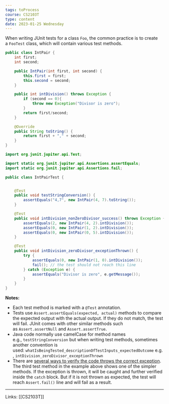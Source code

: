 ```yaml
---
tags: toProcess
course: CS2103T
type: content
date: 2023-01-25 Wednesday
---
```


When writing JUnit tests for a class `Foo`, the common practice is to create a `FooTest` class, which will contain various test methods.

```Java
public class IntPair {
    int first;
    int second;

    public IntPair(int first, int second) {
        this.first = first;
        this.second = second;
    }

    public int intDivision() throws Exception {
        if (second == 0){
            throw new Exception("Divisor is zero");
        }
        return first/second;
    }

    @Override
    public String toString() {
        return first + "," + second;
    }
}
```

```Java
import org.junit.jupiter.api.Test;

import static org.junit.jupiter.api.Assertions.assertEquals;
import static org.junit.jupiter.api.Assertions.fail;

public class IntPairTest {


    @Test
    public void testStringConversion() {
        assertEquals("4,7", new IntPair(4, 7).toString());
    }

    @Test
    public void intDivision_nonZeroDivisor_success() throws Exception {
        assertEquals(2, new IntPair(4, 2).intDivision());
        assertEquals(0, new IntPair(1, 2).intDivision());
        assertEquals(0, new IntPair(0, 5).intDivision());
    }

    @Test
    public void intDivision_zeroDivisor_exceptionThrown() {
        try {
            assertEquals(0, new IntPair(1, 0).intDivision());
            fail(); // the test should not reach this line
        } catch (Exception e) {
            assertEquals("Divisor is zero", e.getMessage());
        }
    }
}
```

**Notes:**

- Each test method is marked with a `@Test` annotation.
- Tests use `Assert.assertEquals(expected, actual)` methods to compare the expected output with the actual output. If they do not match, the test will fail. JUnit comes with other similar methods such as `Assert.assertNull` and `Assert.assertTrue`.
- Java code normally use camelCase for method names e.g., `testStringConversion` but when writing test methods, sometimes another convention is used: `whatIsBeingTested_descriptionOfTestInputs_expectedOutcome` e.g., `intDivision_zeroDivisor_exceptionThrown`
- There are [several ways to verify the code throws the correct exception](https://howtodoinjava.com/junit5/expected-exception-example/). The third test method in the example above shows one of the simpler methods. If the exception is thrown, it will be caught and further verified inside the `catch` block. But if it is not thrown as expected, the test will reach `Assert.fail()` line and will fail as a result.


---
Links: [[CS2103T]]
